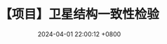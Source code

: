 ---
title: 【项目】卫星结构一致性检验
date: 2024-04-01 22:00:12 +0800
categories: [项目, 目标特征识别分析算法]
tags: [后处理]
---